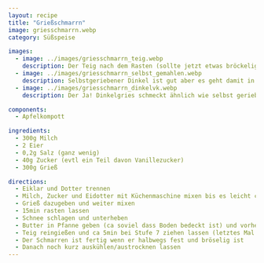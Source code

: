 ```yaml
---
layout: recipe
title: "Grießschmarrn"
image: griesschmarrn.webp
category: Süßspeise

images:
  - image: ../images/griesschmarrn_teig.webp
    description: Der Teig nach dem Rasten (sollte jetzt etwas bröckelig sein weil sich der Grieß angesaugt hat)
  - image: ../images/griesschmarrn_selbst_gemahlen.webp
    description: Selbstgeriebener Dinkel ist gut aber es geht damit in Richtung Kaiserschmarrn (190g Dinkel frisch gemahlen, 500ml Milch, 40g Butter, 10g Staubzucker, 8g (1Pkg) Vanillezucker, 2 Eier, etwas Butter für Pfanne)
  - image: ../images/griesschmarrn_dinkelvk.webp
    description: Der Ja! Dinkelgries schmeckt ähnlich wie selbst gerieben. Bei weitem nicht so gut wie ein Nockerlgries. Insbesondere das körnige Mundgefühl fehlt komplett

components:
  - Apfelkompott

ingredients:
  - 300g Milch
  - 2 Eier
  - 0,2g Salz (ganz wenig)
  - 40g Zucker (evtl ein Teil davon Vanillezucker)
  - 300g Grieß

directions:
  - Eiklar und Dotter trennen
  - Milch, Zucker und Eidotter mit Küchenmaschine mixen bis es leicht cremig ist
  - Grieß dazugeben und weiter mixen
  - 15min rasten lassen
  - Schnee schlagen und unterheben
  - Butter in Pfanne geben (ca soviel dass Boden bedeckt ist) und vorheizen
  - Teig reingießen und ca 5min bei Stufe 7 ziehen lassen (letztes Mal ca 3min Stufe 9, war bräunlicher aber sehr gut). Wenn Boden leicht braun ist, in Stücke teilen und Stücke umdrehen. Auf Stufe 6 zurückdrehen und einige Minuten lang weiter zerteilen bis bröselige Konsistenz entsteht
  - Der Schmarren ist fertig wenn er halbwegs fest und bröselig ist
  - Danach noch kurz auskühlen/austrocknen lassen
---
```

